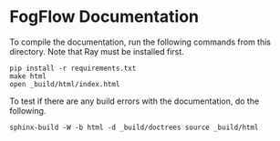 # FogFlow Documentation

To compile the documentation, run the following commands from this directory.
Note that Ray must be installed first.

```
pip install -r requirements.txt
make html
open _build/html/index.html
```

To test if there are any build errors with the documentation, do the following.

```
sphinx-build -W -b html -d _build/doctrees source _build/html
```
